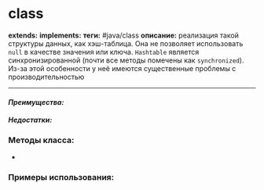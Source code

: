 # class 
**extends:** 
**implements:** 
**теги:** #java/class 
**описание:** реализация такой структуры данных, как хэш-таблица. Она не позволяет использовать `null` в качестве значения или ключа. `Hashtable` является синхронизированной (почти все методы помечены как `synchronized`). Из-за этой особенности у неё имеются существенные проблемы с производительностью

---
#### *Преимущества:*

#### *Недостатки:*

### Методы класса:
- 

### Примеры использования:
